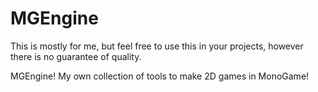 # MGEngine

This is mostly for me, but feel free to use this in your projects, however there is no guarantee of quality.

MGEngine! My own collection of tools to make 2D games in MonoGame!
